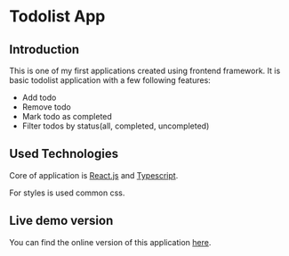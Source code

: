# Todolist App

## Introduction
This is one of my first applications created using frontend framework. It is basic todolist application with a few following features:
- Add todo
- Remove todo
- Mark todo as completed
- Filter todos by status(all, completed, uncompleted)

## Used Technologies
Core of application is [React.js](https://reactjs.org/) and [Typescript](https://www.typescriptlang.org/).

For styles is used common css.

## Live demo version
You can find the online version of this application [here](https://todolist-matejvykoukal.vercel.app/).
